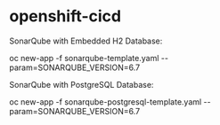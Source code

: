 # openshift-cicd
SonarQube with Embedded H2 Database:

oc new-app -f sonarqube-template.yaml --param=SONARQUBE_VERSION=6.7

SonarQube with PostgreSQL Database:

oc new-app -f sonarqube-postgresql-template.yaml --param=SONARQUBE_VERSION=6.7

